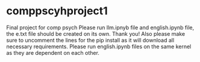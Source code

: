 # comppscyhproject1
Final project for comp psych
Please run llm.ipnyb file and english.ipynb file, the e.txt file should be created on its own. Thank you! Also please make sure to uncomment the lines for the pip install as it will download all necessary requirements. Please run english.ipynb files on the same kernel as they are dependent on each other. 
